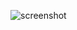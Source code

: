 ![screenshot](https://github.com/lukaszsoleski/web-page-templates/blob/master/Responsive%20Bootstrap%201/Capture.PNG?raw=true)